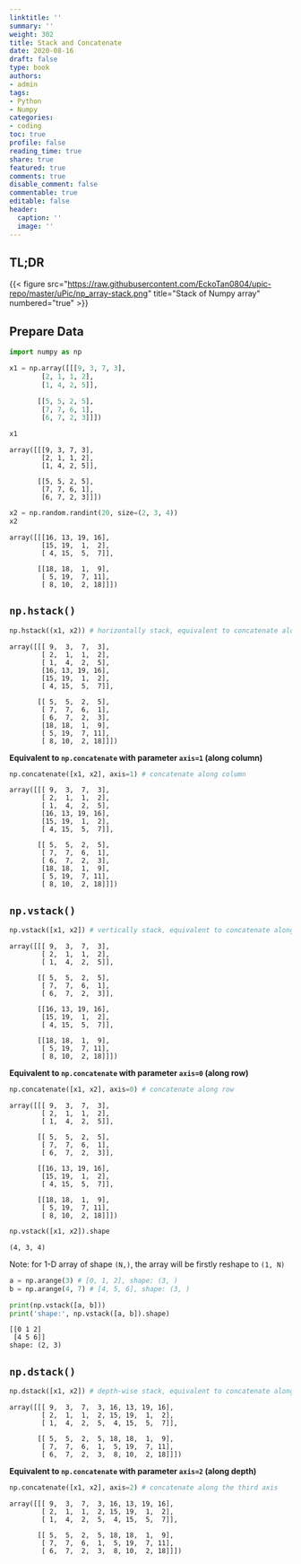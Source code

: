 ```yaml
---
linktitle: ''
summary: ''
weight: 302
title: Stack and Concatenate
date: 2020-08-16
draft: false
type: book
authors:
- admin
tags:
- Python
- Numpy
categories:
- coding
toc: true
profile: false
reading_time: true
share: true
featured: true
comments: true
disable_comment: false
commentable: true
editable: false
header:
  caption: ''
  image: ''
---
```


## TL;DR

{{< figure src="https://raw.githubusercontent.com/EckoTan0804/upic-repo/master/uPic/np_array-stack.png" title="Stack of Numpy array" numbered="true" >}}

## Prepare Data

```python
import numpy as np
```


```python
x1 = np.array([[[9, 3, 7, 3],
        [2, 1, 1, 2],
        [1, 4, 2, 5]],

       [[5, 5, 2, 5],
        [7, 7, 6, 1],
        [6, 7, 2, 3]]])
```


```python
x1
```


    array([[[9, 3, 7, 3],
            [2, 1, 1, 2],
            [1, 4, 2, 5]],
    
           [[5, 5, 2, 5],
            [7, 7, 6, 1],
            [6, 7, 2, 3]]])


```python
x2 = np.random.randint(20, size=(2, 3, 4))
x2
```


    array([[[16, 13, 19, 16],
            [15, 19,  1,  2],
            [ 4, 15,  5,  7]],
    
           [[18, 18,  1,  9],
            [ 5, 19,  7, 11],
            [ 8, 10,  2, 18]]])

## `np.hstack()`


```python
np.hstack((x1, x2)) # horizontally stack, equivalent to concatenate along column
```


    array([[[ 9,  3,  7,  3],
            [ 2,  1,  1,  2],
            [ 1,  4,  2,  5],
            [16, 13, 19, 16],
            [15, 19,  1,  2],
            [ 4, 15,  5,  7]],
    
           [[ 5,  5,  2,  5],
            [ 7,  7,  6,  1],
            [ 6,  7,  2,  3],
            [18, 18,  1,  9],
            [ 5, 19,  7, 11],
            [ 8, 10,  2, 18]]])

**Equivalent to `np.concatenate` with parameter `axis=1` (along column)**


```python
np.concatenate([x1, x2], axis=1) # concatenate along column
```


    array([[[ 9,  3,  7,  3],
            [ 2,  1,  1,  2],
            [ 1,  4,  2,  5],
            [16, 13, 19, 16],
            [15, 19,  1,  2],
            [ 4, 15,  5,  7]],
    
           [[ 5,  5,  2,  5],
            [ 7,  7,  6,  1],
            [ 6,  7,  2,  3],
            [18, 18,  1,  9],
            [ 5, 19,  7, 11],
            [ 8, 10,  2, 18]]])

## `np.vstack()`


```python
np.vstack([x1, x2]) # vertically stack, equivalent to concatenate along row
```


    array([[[ 9,  3,  7,  3],
            [ 2,  1,  1,  2],
            [ 1,  4,  2,  5]],
    
           [[ 5,  5,  2,  5],
            [ 7,  7,  6,  1],
            [ 6,  7,  2,  3]],
    
           [[16, 13, 19, 16],
            [15, 19,  1,  2],
            [ 4, 15,  5,  7]],
    
           [[18, 18,  1,  9],
            [ 5, 19,  7, 11],
            [ 8, 10,  2, 18]]])

**Equivalent to `np.concatenate` with parameter `axis=0` (along row)** 


```python
np.concatenate([x1, x2], axis=0) # concatenate along row
```


    array([[[ 9,  3,  7,  3],
            [ 2,  1,  1,  2],
            [ 1,  4,  2,  5]],
    
           [[ 5,  5,  2,  5],
            [ 7,  7,  6,  1],
            [ 6,  7,  2,  3]],
    
           [[16, 13, 19, 16],
            [15, 19,  1,  2],
            [ 4, 15,  5,  7]],
    
           [[18, 18,  1,  9],
            [ 5, 19,  7, 11],
            [ 8, 10,  2, 18]]])




```python
np.vstack([x1, x2]).shape 
```


    (4, 3, 4)

Note: for 1-D array of shape `(N,)`, the array will be firstly reshape to `(1, N)`

```python
a = np.arange(3) # [0, 1, 2], shape: (3, )
b = np.arange(4, 7) # [4, 5, 6], shape: (3, )

print(np.vstack([a, b]))
print('shape:', np.vstack([a, b]).shape)
```

```
[[0 1 2]
 [4 5 6]]
shape: (2, 3)
```



## `np.dstack()`


```python
np.dstack([x1, x2]) # depth-wise stack, equivalent to concatenate along the third axis (depth)
```


    array([[[ 9,  3,  7,  3, 16, 13, 19, 16],
            [ 2,  1,  1,  2, 15, 19,  1,  2],
            [ 1,  4,  2,  5,  4, 15,  5,  7]],
    
           [[ 5,  5,  2,  5, 18, 18,  1,  9],
            [ 7,  7,  6,  1,  5, 19,  7, 11],
            [ 6,  7,  2,  3,  8, 10,  2, 18]]])

**Equivalent to `np.concatenate` with parameter `axis=2` (along depth)** 


```python
np.concatenate([x1, x2], axis=2) # concatenate along the third axis
```


    array([[[ 9,  3,  7,  3, 16, 13, 19, 16],
            [ 2,  1,  1,  2, 15, 19,  1,  2],
            [ 1,  4,  2,  5,  4, 15,  5,  7]],
    
           [[ 5,  5,  2,  5, 18, 18,  1,  9],
            [ 7,  7,  6,  1,  5, 19,  7, 11],
            [ 6,  7,  2,  3,  8, 10,  2, 18]]])